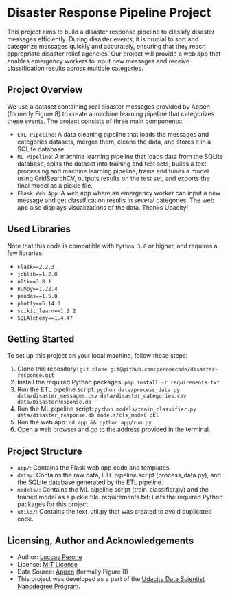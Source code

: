 # Disaster Response Pipeline Project

This project aims to build a disaster response pipeline to classify disaster messages efficiently. During disaster events, it is crucial to sort and categorize messages quickly and accurately, ensuring that they reach appropriate disaster relief agencies. Our project will provide a web app that enables emergency workers to input new messages and receive classification results across multiple categories.

## Project Overview
We use a dataset containing real disaster messages provided by Appen (formerly Figure 8) to create a machine learning pipeline that categorizes these events. The project consists of three main components:

- `ETL Pipeline`: A data cleaning pipeline that loads the messages and categories datasets, merges them, cleans the data, and stores it in a SQLite database.
- `ML Pipeline`: A machine learning pipeline that loads data from the SQLite database, splits the dataset into training and test sets, builds a text processing and machine learning pipeline, trains and tunes a model using GridSearchCV, outputs results on the test set, and exports the final model as a pickle file.
- `Flask Web App`: A web app where an emergency worker can input a new message and get classification results in several categories. The web app also displays visualizations of the data. Thanks Udacity!

## Used Libraries
Note that this code is compatible with `Python 3.8` or higher, and requires a few libraries:
- `Flask==2.2.3`
- `joblib==1.2.0`
- `nltk==3.8.1`
- `numpy==1.22.4`
- `pandas==1.5.0`
- `plotly==5.14.0`
- `scikit_learn==1.2.2`
- `SQLAlchemy==1.4.47`

## Getting Started

To set up this project on your local machine, follow these steps:

1. Clone this repository: `git clone git@github.com:peronecode/disaster-response.git`
2. Install the required Python packages: `pip install -r requirements.txt`
3. Run the ETL pipeline script: `python data/process_data.py data/disaster_messages.csv data/disaster_categories.csv data/DisasterResponse.db`
4. Run the ML pipeline script: `python models/train_classifier.py data/disaster_response.db models/cls_model.pkl`
5. Run the web app: `cd app && python app/run.py`
6. Open a web browser and go to the address provided in the terminal.

## Project Structure
- `app/`: Contains the Flask web app code and templates.
- `data/`: Contains the raw data, ETL pipeline script (process_data.py), and the SQLite database generated by the ETL pipeline.
- `models/`: Contains the ML pipeline script (train_classifier.py) and the trained model as a pickle file.
requirements.txt: Lists the required Python packages for this project.
- `utils/`: Contains the text_util.py that was created to avoid duplicated code.

## Licensing, Author and Acknowledgements
- Author: [Luccas Perone](https://github.com/peronecode)
- License: [MIT License](https://opensource.org/license/mit/)
- Data Source: [Appen](https://appen.com/) (formally Figure 8)
- This project was developed as a part of the [Udacity Data Scientist Nanodegree Program](https://www.udacity.com/course/data-scientist-nanodegree--nd025).